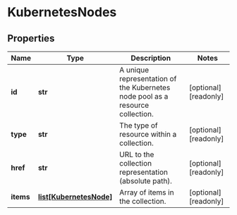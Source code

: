 # KubernetesNodes

## Properties
| Name | Type | Description | Notes |
| ------------ | ------------- | ------------- | ------------- |
| **id** | **str** | A unique representation of the Kubernetes node pool as a resource collection. | [optional] [readonly]  |
| **type** | **str** | The type of resource within a collection. | [optional] [readonly]  |
| **href** | **str** | URL to the collection representation (absolute path). | [optional] [readonly]  |
| **items** | [**list[KubernetesNode]**](KubernetesNode.md) | Array of items in the collection. | [optional] [readonly]  |


